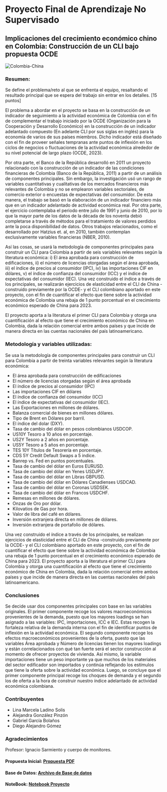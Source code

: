# Proyecto Final de Aprendizaje No Supervisado
## Implicaciones del crecimiento económico chino en Colombia: Construcción de un CLI bajo propuesta OCDE
![Colombia-China](https://tse3.mm.bing.net/th?id=OIP.C8eqQAjvo9lxY5gEnxca0wHaDM&pid=Api&P=0&h=180)

### Resumen:

Se define el problema/reto al que se enfrenta el equipo, resaltando el resultado principal que se espera del trabajo sin entrar en los detalles. [15 puntos]

El problema a abordar en el proyecto se basa en la construcción de un indicador de seguimiento a la actividad económica de Colombia con el fin de complementar el trabajo iniciado por la OCDE (Organización para la Cooperación y Desarrollo Económico) en la construcción de un indicador adelantado compuesto (En adelante CLI por sus siglas en inglés) para la economía de varios de sus países miembros. Dicho indicador está diseñado con el fin de proveer señales tempranas ante puntos de inflexión en los ciclos de negocios o fluctuaciones de la actividad económica alrededor de su nivel potencial de largo plazo (OCDE, 2023).

Por otra parte, el Banco de la República desarrolló en 2011 un proyecto relacionado con la construcción de un indicador de las condiciones financieras de Colombia (Banco de la República, 2011) a partir de un análisis de componentes principales. Sin embargo, la investigación usó un rango de variables cuantitativas y cualitativas de los mercados financieros más relevantes de Colombia y no se emplearon variables sectoriales, de comercio exterior o encuestas de expectativas del consumidor. De esta manera, el trabajo se basó en la elaboración de un indicador financiero más que en un indicador adelantado de actividad económica real. Por otra parte, el ejercicio contemplaba el periodo entre julio de 1991 y junio de 2010, por lo que la mayor parte de los datos de la década de los noventa debió completarse a través de métodos para el tratamiento de valores perdidos ante la poca disponibilidad de datos. Otros trabajos relacionados, como el desarrollado por Hatzius et. al, en 2010, también contemplan exclusivamente variables financieras (NBER, 2010).

Así las cosas, se usará la metodología de componentes principales para construir un CLI para Colombia a partir de seis variables relevantes según la literatura económica: i) El área aprobada para construcción de edificaciones, ii) el número de licencias otorgadas según el área aprobada, iii) el índice de precios al consumidor (IPC), iv) las importaciones CIF en dólares, v) el índice de confianza del consumidor (ICC) y el índice de expectativas del consumidor (IEC). Una vez construido el índice a través de los principales, se realizarán ejercicios de elasticidad entre el CLI de China -construido previamente por la OCDE- y el CLI colombiano aportado en este proyecto, con el fin de cuantificar el efecto que tiene sobre la actividad económica de Colombia una rebaja de 1 punto porcentual en el crecimiento económico esperado de China para 2023.

El proyecto aporta a la literatura el primer CLI para Colombia y otorga una cuantificación al efecto que tiene el crecimiento económico de China en Colombia, dada la relación comercial entre ambos países y que incide de manera directa en las cuentas nacionales del país latinoamericano.


### Metodología y variables utilizadas:

Se usa la metodología de componentes principales para construir un CLI para Colombia a partir de treinta variables relevantes según la literatura económica: 

 - El área aprobada para construcción de edificaciones 
 - El número de licencias otorgadas según el área aprobada 
 - El índice de precios al consumidor (IPC)
 - Las importaciones CIF en dólares
 - El índice de confianza del consumidor (ICC)
 - El índice de expectativas del consumidor (IEC).  
 - Las Exportaciones en millones de dólares.
 - Balanza comercial de bienes en millones dólares.
 - Tipo de Brent en Dólares por barril.
 - El índice del dolar (DXY).
 - Tasa de cambio del dólar en pesos colombianos USDCOP.
 - US10Y Tesoro a 10 años en porcentaje.
 - US2Y Tesoro a 2 años en porcentaje.
 - US5Y Tesoro a 5 años en porcentaje.
 - TES 10Y Títulos de Tesorería en porcentaje.
 - CDS 5Y Credit Default Swaps a 5 indice. 
 - Banrep vs. Fed en puntos porcentuales.
 - Tasa de cambio del dólar en Euros EURUSD.
 - Tasa de cambio del dólar en Yenes USDJPY.
 - Tasa de cambio del dólar en Libras GBPUSD.
 - Tasa de cambio del dólar en Dólares Canadienses USDCAD.
 - Tasa de cambio del dólar en Coronas USDSEK.
 - Tasa de cambio del dólar en Francos USDCHF.
 - Remesas en millones de dólares.
 - Onzas de Oro por dólar.
 - Kilovatios de Gas por hora.
 - Valor de libra del café en dólares.
 - Inversión extranjera directa en millones de dólares.
 - Inversión extranjera de portafolio de dólares. 

Una vez construido el índice a través de los principales, se realizan ejercicios de elasticidad entre el CLI de China -construido previamente por la OCDE- y el CLI colombiano aportado en este proyecto, con el fin de cuantificar el efecto que tiene sobre la actividad económica de Colombia una rebaja de 1 punto porcentual en el crecimiento económico esperado de China para 2023.
El proyecto aporta a la literatura el primer CLI para Colombia y otorga una cuantificación al efecto que tiene el crecimiento económico de China en Colombia, dada la relación comercial entre ambos países y que incide de manera directa en las cuentas nacionales del país latinoamericano.

### Conclusiones

Se decide usar dos componentes principales con base en las variables originales. El primer componente recoge los valores macroeconómicos provenientes de la demanda, puesto que los mayores loadings se han asignado a las variables: IPC, importaciones, ICC e IEC. Estas recogen la fortaleza relativa de la demanda interna con el fin de identificar puntos de inflexión en la actividad económica.
El segundo componente recoge los efectos macroeconómicos provenientes de la oferta, puesto que las variables Área aprobada y Número de licencias tienen los mayores loadings y están correlacionados con qué tan fuerte será el sector construcción al momento de ofrecer proyectos de vivienda. Así mismo, la variable importaciones tiene un peso importante ya que muchos de los materiales del sector edificador son importados y continúa reflejando los estímulos que tiene la oferta sobre la actividad económica.
Luego, se concluye que el primer componente principal recoge los choques de demanda y el segundo los de oferta a la hora de construir nuestro índice adelantado de actividad económica colombiana.

### Contribuyentes
* Lina Marcela Ladino Solis
* Alejandra González Pinzón
* Gabriel García Bolaños
* Diego Alejandro Gómez

### Agradecimientos
Profesor: Ignacio Sarmiento y cuerpo de monitores.

#### Propuesta Inicial: [Propuesta PDF](https://github.com/gabrielbga/AprendizajeNoSupervisado/blob/main/ProyectoFinal/Documento%20con%20propuesta%20inicial%5B1%5D.pdf)

#### Base de Datos: [Archivo de Base de datos](https://github.com/gabrielbga/AprendizajeNoSupervisado/raw/main/ProyectoFinal/BDD.xlsx)

#### NoteBook: [Notebook Proyecto](https://github.com/gabrielbga/AprendizajeNoSupervisado/blob/main/ProyectoFinal/Proyecto%20-%20Entrega%201.ipynb)
